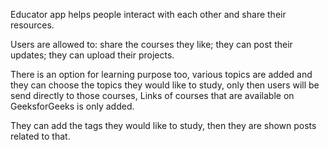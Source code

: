 Educator app helps people interact with each other and share their resources. 

Users are allowed to:
          share the courses they like;
          they can post their updates;
          they can upload their projects.

There is an option for learning purpose too, various topics are added and they can choose the topics they would like to study, only then users will be send directly to those courses, Links of courses that are available on GeeksforGeeks is only added.

They can add the tags they would like to study, then they are shown posts related to that.

